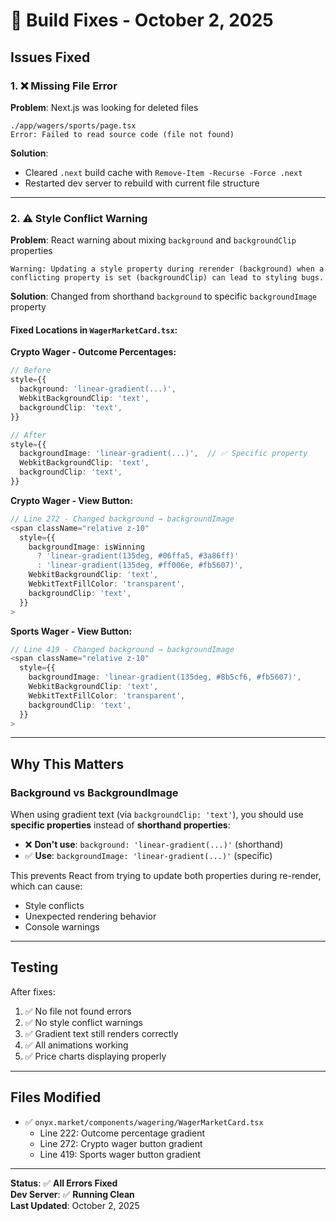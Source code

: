 # 🔧 Build Fixes - October 2, 2025

## Issues Fixed

### 1. ❌ Missing File Error
**Problem**: Next.js was looking for deleted files  
```
./app/wagers/sports/page.tsx
Error: Failed to read source code (file not found)
```

**Solution**:
- Cleared `.next` build cache with `Remove-Item -Recurse -Force .next`
- Restarted dev server to rebuild with current file structure

---

### 2. ⚠️ Style Conflict Warning
**Problem**: React warning about mixing `background` and `backgroundClip` properties  
```
Warning: Updating a style property during rerender (background) when a conflicting property is set (backgroundClip) can lead to styling bugs.
```

**Solution**: Changed from shorthand `background` to specific `backgroundImage` property

#### Fixed Locations in `WagerMarketCard.tsx`:

**Crypto Wager - Outcome Percentages:**
```typescript
// Before
style={{
  background: 'linear-gradient(...)',
  WebkitBackgroundClip: 'text',
  backgroundClip: 'text',
}}

// After
style={{
  backgroundImage: 'linear-gradient(...)',  // ✅ Specific property
  WebkitBackgroundClip: 'text',
  backgroundClip: 'text',
}}
```

**Crypto Wager - View Button:**
```typescript
// Line 272 - Changed background → backgroundImage
<span className="relative z-10"
  style={{
    backgroundImage: isWinning
      ? 'linear-gradient(135deg, #06ffa5, #3a86ff)'
      : 'linear-gradient(135deg, #ff006e, #fb5607)',
    WebkitBackgroundClip: 'text',
    WebkitTextFillColor: 'transparent',
    backgroundClip: 'text',
  }}
>
```

**Sports Wager - View Button:**
```typescript
// Line 419 - Changed background → backgroundImage
<span className="relative z-10"
  style={{
    backgroundImage: 'linear-gradient(135deg, #8b5cf6, #fb5607)',
    WebkitBackgroundClip: 'text',
    WebkitTextFillColor: 'transparent',
    backgroundClip: 'text',
  }}
>
```

---

## Why This Matters

### Background vs BackgroundImage

When using gradient text (via `backgroundClip: 'text'`), you should use **specific properties** instead of **shorthand properties**:

- ❌ **Don't use**: `background: 'linear-gradient(...)'` (shorthand)
- ✅ **Use**: `backgroundImage: 'linear-gradient(...)'` (specific)

This prevents React from trying to update both properties during re-render, which can cause:
- Style conflicts
- Unexpected rendering behavior
- Console warnings

---

## Testing

After fixes:
1. ✅ No file not found errors
2. ✅ No style conflict warnings
3. ✅ Gradient text still renders correctly
4. ✅ All animations working
5. ✅ Price charts displaying properly

---

## Files Modified

- ✅ `onyx.market/components/wagering/WagerMarketCard.tsx`
  - Line 222: Outcome percentage gradient
  - Line 272: Crypto wager button gradient
  - Line 419: Sports wager button gradient

---

**Status**: ✅ **All Errors Fixed**  
**Dev Server**: ✅ **Running Clean**  
**Last Updated**: October 2, 2025

